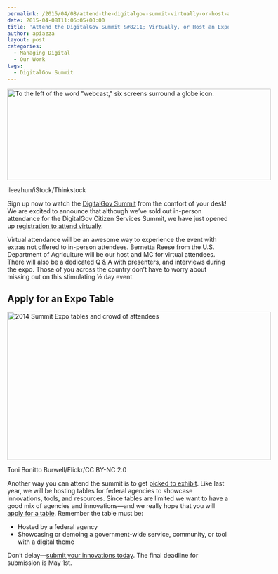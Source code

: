 ```yaml
---
permalink: /2015/04/08/attend-the-digitalgov-summit-virtually-or-host-an-expo-table/
date: 2015-04-08T11:06:05+00:00
title: 'Attend the DigitalGov Summit &#8211; Virtually, or Host an Expo Table'
author: apiazza
layout: post
categories:
  - Managing Digital
  - Our Work
tags:
  - DigitalGov Summit
---
```


<div id="attachment_262072" style="width: 610px" class="wp-caption aligncenter">
  <img class="size-full wp-image-262072" src="https://s3.amazonaws.com/sitesusa/wp-content/uploads/sites/212/2015/04/600-x-208-Webcast-blue-squares-ileezhun-iStock-Thinkstock-ThinkstockPhotos-467395968.jpg" alt="To the left of the word &quot;webcast,&quot; six screens surround a globe icon." width="600" height="208" />
  
  <p class="wp-caption-text">
    ileezhun/iStock/Thinkstock
  </p>
</div>

Sign up now to watch the [DigitalGov Summit](https://www.digitalgov.gov/event/2015-digitalgov-citizen-services-summit/ "Spring 2015 DigitalGov Citizen Services Summit") from the comfort of your desk! We are excited to announce that although we’ve sold out in-person attendance for the DigitalGov Citizen Services Summit, we have just opened up [registration to attend virtually](https://www.eventbrite.com/e/2015-spring-citizen-services-summit-registration-12671367401).

Virtual attendance will be an awesome way to experience the event with extras not offered to in-person attendees. Bernetta Reese from the U.S. Department of Agriculture will be our host and MC for virtual attendees. There will also be a dedicated Q & A with presenters, and interviews during the expo. Those of you across the country don’t have to worry about missing out on this stimulating ½ day event.

## Apply for an Expo Table

<div id="attachment_255942" style="width: 610px" class="wp-caption aligncenter">
  <img class="wp-image-255942 size-full" src="https://s3.amazonaws.com/sitesusa/wp-content/uploads/sites/212/2015/03/600-x-338-DigitalGov-Citizen-Services-Summit-Expo-afternoon-20140530_103909.jpg" alt="2014 Summit Expo tables and crowd of attendees" width="600" height="338" />
  
  <p class="wp-caption-text">
    Toni Bonitto Burwell/Flickr/CC BY-NC 2.0
  </p>
</div>

Another way you can attend the summit is to get [picked to exhibit](https://www.digitalgov.gov/2015/03/18/showcase-your-innovation-program-at-the-2015-spring-summit/ "Showcase Your Innovation Program at the 2015 Spring Summit"). Like last year, we will be hosting tables for federal agencies to showcase innovations, tools, and resources. Since tables are limited we want to have a good mix of agencies and innovations—and we really hope that you will [apply for a table](https://www.surveymonkey.com/s/digitalgov-expo). Remember the table must be:

  * Hosted by a federal agency
  * Showcasing or demoing a government-wide service, community, or tool with a digital theme

Don’t delay—[submit your innovations today](https://www.surveymonkey.com/s/digitalgov-expo). The final deadline for submission is May 1st.